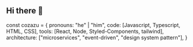 ## Hi there 👋

const cozazu = {
  pronouns: "he" | "him",
  code: [Javascript, Typescript, HTML, CSS],
  tools: [React, Node, Styled-Components, tailwind],
  architecture: ["microservices", "event-driven", "design system pattern"],
}

<!--
**cozazu/cozazu** is a ✨ _special_ ✨ repository because its `README.md` (this file) appears on your GitHub profile.

Here are some ideas to get you started:

- 🔭 I’m currently working on ...
- 🌱 I’m currently learning ...
- 👯 I’m looking to collaborate on ...
- 🤔 I’m looking for help with ...
- 💬 Ask me about ...
- 📫 How to reach me: ...
- 😄 Pronouns: ...
- ⚡ Fun fact: ...
-->

